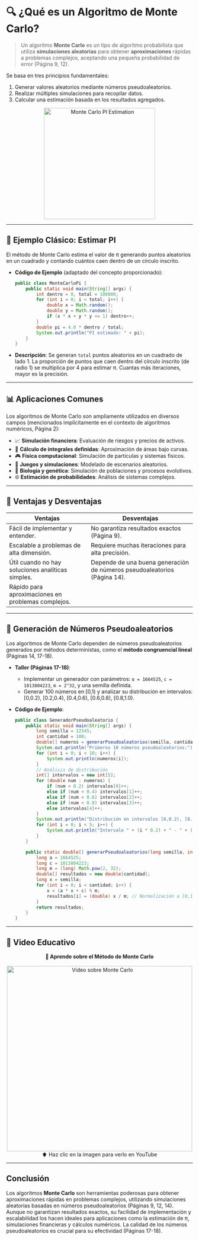 # 🔍 ¿Qué es un Algoritmo de Monte Carlo?

> Un algoritmo **Monte Carlo** es un tipo de algoritmo probabilista que utiliza **simulaciones aleatorias** para obtener **aproximaciones** rápidas a problemas complejos, aceptando una pequeña probabilidad de error (Página 9, 12).

Se basa en tres principios fundamentales:
1. Generar valores aleatorios mediante números pseudoaleatorios.
2. Realizar múltiples simulaciones para recopilar datos.
3. Calcular una estimación basada en los resultados agregados.

<p align="center">
  <img src="https://upload.wikimedia.org/wikipedia/commons/8/84/Pi_30K.gif" width="300" alt="Monte Carlo PI Estimation" />
</p>

---

## 🧪 Ejemplo Clásico: Estimar PI
El método de Monte Carlo estima el valor de π generando puntos aleatorios en un cuadrado y contando cuántos caen dentro de un círculo inscrito.

- **Código de Ejemplo** (adaptado del concepto proporcionado):
  ```java
  public class MonteCarloPi {
      public static void main(String[] args) {
          int dentro = 0, total = 100000;
          for (int i = 0; i < total; i++) {
              double x = Math.random();
              double y = Math.random();
              if (x * x + y * y <= 1) dentro++;
          }
          double pi = 4.0 * dentro / total;
          System.out.println("PI estimado: " + pi);
      }
  }
  ```

- **Descripción**: Se generan `total` puntos aleatorios en un cuadrado de lado 1. La proporción de puntos que caen dentro del círculo inscrito (de radio 1) se multiplica por 4 para estimar π. Cuantas más iteraciones, mayor es la precisión.

---

## 📊 Aplicaciones Comunes
Los algoritmos de Monte Carlo son ampliamente utilizados en diversos campos (mencionados implícitamente en el contexto de algoritmos numéricos, Página 2):
- 📈 **Simulación financiera**: Evaluación de riesgos y precios de activos.
- 🧪 **Cálculo de integrales definidas**: Aproximación de áreas bajo curvas.
- 🎮 **Física computacional**: Simulación de partículas y sistemas físicos.
- 🎲 **Juegos y simulaciones**: Modelado de escenarios aleatorios.
- 🧬 **Biología y genética**: Simulación de poblaciones y procesos evolutivos.
- 🌐 **Estimación de probabilidades**: Análisis de sistemas complejos.

---

## 🧠 Ventajas y Desventajas
| **Ventajas**                                      | **Desventajas**                                  |
|--------------------------------------------------|--------------------------------------------------|
| Fácil de implementar y entender.                 | No garantiza resultados exactos (Página 9).      |
| Escalable a problemas de alta dimensión.         | Requiere muchas iteraciones para alta precisión. |
| Útil cuando no hay soluciones analíticas simples.| Depende de una buena generación de números pseudoaleatorios (Página 14). |
| Rápido para aproximaciones en problemas complejos.| |

---

## 🧪 Generación de Números Pseudoaleatorios
Los algoritmos de Monte Carlo dependen de números pseudoaleatorios generados por métodos deterministas, como el **método congruencial lineal** (Páginas 14, 17-18).

- **Taller (Páginas 17-18)**:
  - Implementar un generador con parámetros: `α = 1664525`, `c = 1013804223`, `m = 2^32`, y una semilla definida.
  - Generar 100 números en [0,1) y analizar su distribución en intervalos: [0,0.2), [0.2,0.4), [0.4,0.6), [0.6,0.8), [0.8,1.0).

- **Código de Ejemplo**:
  ```java
  public class GeneradorPseudoaleatorio {
      public static void main(String[] args) {
          long semilla = 12345;
          int cantidad = 100;
          double[] numeros = generarPseudoaleatorios(semilla, cantidad);
          System.out.println("Primeros 10 números pseudoaleatorios:");
          for (int i = 0; i < 10; i++) {
              System.out.println(numeros[i]);
          }
          // Análisis de distribución
          int[] intervalos = new int[5];
          for (double num : numeros) {
              if (num < 0.2) intervalos[0]++;
              else if (num < 0.4) intervalos[1]++;
              else if (num < 0.6) intervalos[2]++;
              else if (num < 0.8) intervalos[3]++;
              else intervalos[4]++;
          }
          System.out.println("Distribución en intervalos [0,0.2), [0.2,0.4), [0.4,0.6), [0.6,0.8), [0.8,1.0):");
          for (int i = 0; i < 5; i++) {
              System.out.println("Intervalo " + (i * 0.2) + " - " + ((i + 1) * 0.2) + ": " + intervalos[i]);
          }
      }

      public static double[] generarPseudoaleatorios(long semilla, int cantidad) {
          long a = 1664525;
          long c = 1013804223;
          long m = (long) Math.pow(2, 32);
          double[] resultados = new double[cantidad];
          long x = semilla;
          for (int i = 0; i < cantidad; i++) {
              x = (a * x + c) % m;
              resultados[i] = (double) x / m; // Normalización a [0,1)
          }
          return resultados;
      }
  }
  ```

---

## 🎥 Video Educativo
<p align="center">
  <strong>🎥 Aprende sobre el Método de Monte Carlo</strong><br><br>
  <a href="https://www.youtube.com/watch?v=v0nISE5B2wQ">
    <img src="https://img.youtube.com/vi/v0nISE5B2wQ/0.jpg" alt="Video sobre Monte Carlo" width="500">
  </a><br>
  ⬆️ Haz clic en la imagen para verlo en YouTube
</p>

---

## Conclusión
Los algoritmos **Monte Carlo** son herramientas poderosas para obtener aproximaciones rápidas en problemas complejos, utilizando simulaciones aleatorias basadas en números pseudoaleatorios (Páginas 9, 12, 14). Aunque no garantizan resultados exactos, su facilidad de implementación y escalabilidad los hacen ideales para aplicaciones como la estimación de π, simulaciones financieras y cálculos numéricos. La calidad de los números pseudoaleatorios es crucial para su efectividad (Páginas 17-18).
